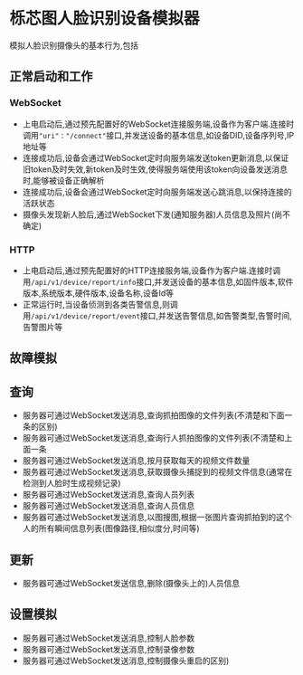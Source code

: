 # 栎芯图人脸识别设备模拟器
模拟人脸识别摄像头的基本行为,包括

## 正常启动和工作

### WebSocket
* 上电启动后,通过预先配置好的WebSocket连接服务端,设备作为客户端.连接时调用`"uri"："/connect"`接口,并发送设备的基本信息,如设备DID,设备序列号,IP地址等
* 连接成功后,设备会通过WebSocket定时向服务端发送token更新消息,以保证旧token及时失效,新token及时生效,使得服务端使用该token向设备发送消息时,能够被设备正确解析 
* 连接成功后,设备会通过WebSocket定时向服务端发送心跳消息,以保持连接的活跃状态
* 摄像头发现新人脸后,通过WebSocket下发(通知服务器)人员信息及照片(尚不确定)

### HTTP
* 上电启动后,通过预先配置好的HTTP连接服务端,设备作为客户端.连接时调用`/api/v1/device/report/info`接口,并发送设备的基本信息,如固件版本,软件版本,系统版本,硬件版本,设备名称,设备Id等
* 正常运行时,当设备侦测到各类告警信息,则调用`/api/v1/device/report/event`接口,并发送告警信息,如告警类型,告警时间,告警图片等

## 故障模拟

## 查询

* 服务器可通过WebSocket发送消息,查询抓拍图像的文件列表(不清楚和下面一条的区别)
* 服务器可通过WebSocket发送消息,查询行人抓拍图像的文件列表(不清楚和上面一条
* 服务器可通过WebSocket发送消息,按月获取每天的视频文件数量
* 服务器可通过WebSocket发送消息,获取摄像头捕捉到的视频文件信息(通常在检测到人脸时生成视频记录)
* 服务器可通过WebSocket发送消息,查询人员列表
* 服务器可通过WebSocket发送消息,查询人员信息
* 服务器可通过WebSocket发送消息,以图搜图,根据一张图片查询抓拍到的这个人的所有瞬间信息列表(图像路径,相似度分,时间等)

## 更新
* 服务器可通过WebSocket发送信息,删除(摄像头上的)人员信息

## 设置模拟
* 服务器可通过WebSocket发送消息,控制人脸参数
* 服务器可通过WebSocket发送消息,控制录像参数
* 服务器可通过WebSocket发送消息,控制摄像头重启的区别)